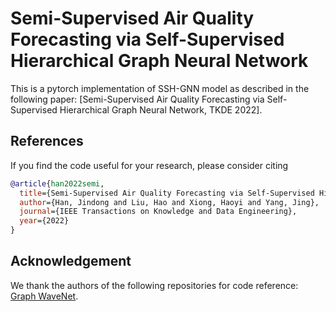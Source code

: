 # Semi-Supervised Air Quality Forecasting via Self-Supervised Hierarchical Graph Neural Network

This is a pytorch implementation of SSH-GNN model as described in the following paper: 
[Semi-Supervised Air Quality Forecasting via Self-Supervised Hierarchical Graph Neural Network, TKDE 2022].

## References
If you find the code useful for your research, please consider citing
```bib
@article{han2022semi,
  title={Semi-Supervised Air Quality Forecasting via Self-Supervised Hierarchical Graph Neural Network},
  author={Han, Jindong and Liu, Hao and Xiong, Haoyi and Yang, Jing},
  journal={IEEE Transactions on Knowledge and Data Engineering},
  year={2022}
}
```

## Acknowledgement
We thank the authors of the following repositories for code reference:
[Graph WaveNet](https://github.com/nnzhan/Graph-WaveNet).
